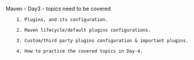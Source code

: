 
Maven - Day3 - topics need to be covered

        1. Plugins, and its configuration.
        
        2. Maven lifecycle/default plugins configurations.
        
        3. Custom/third party plugins configuration & important plugins.
               
        4. How to practice the covered topics in Day-4.
